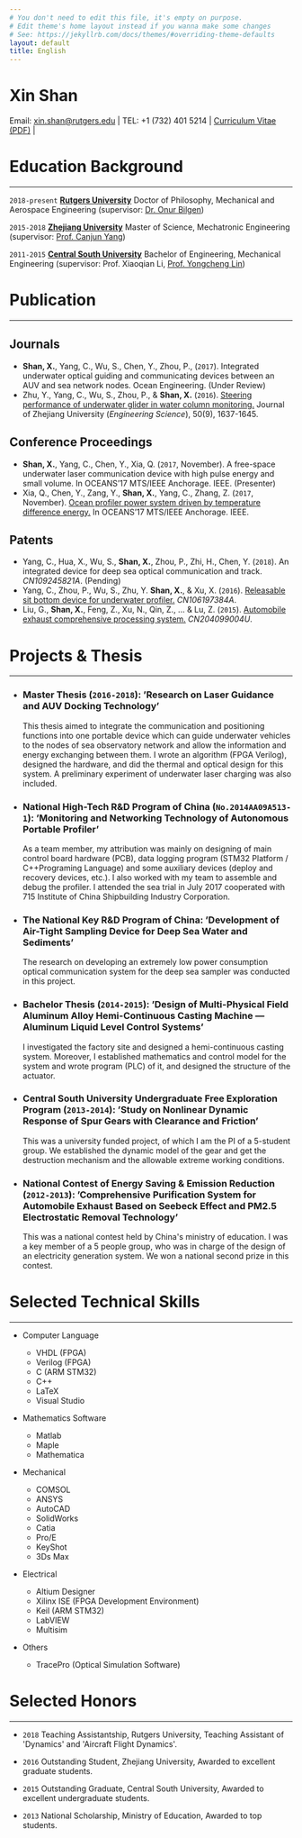 ```yaml
---
# You don't need to edit this file, it's empty on purpose.
# Edit theme's home layout instead if you wanna make some changes
# See: https://jekyllrb.com/docs/themes/#overriding-theme-defaults
layout: default
title: English
---
```


# Xin Shan

Email: xin.shan@rutgers.edu | TEL: +1 (732) 401 5214 | <i class="fa fa-github"></i> <a href="https://github.com/Xin-Shan/Curriculum-Vitae/blob/master/Curriculum-Vitae.pdf">Curriculum Vitae (PDF)</a> |

# Education Background
---

`2018-present`
[__Rutgers University__](https://www.rutgers.edu) Doctor of Philosophy, Mechanical and Aerospace Engineering (supervisor: [Dr. Onur Bilgen](https://mae.rutgers.edu/onur-bilgen))

`2015-2018`
[__Zhejiang University__](http://www.zju.edu.cn/english/) Master of Science, Mechatronic Engineering (supervisor: [Prof. Canjun Yang](http://sklofp.zju.edu.cn/SKL/en/index.php?a=shows&catid=13&id=32))

`2011-2015`
[__Central South University__](http://en.csu.edu.cn) Bachelor of Engineering, Mechanical Engineering (supervisor: Prof. Xiaoqian Li, [Prof. Yongcheng Lin](https://scholar.google.com/citations?user=rAOphk4AAAAJ&hl=en))

# Publication
---

## Journals

+ **Shan, X.**, Yang, C., Wu, S., Chen, Y., Zhou, P., (`2017`). Integrated underwater optical guiding and communicating devices between an AUV and sea network nodes. Ocean Engineering. (Under Review)
+ Zhu, Y., Yang, C., Wu, S., Zhou, P., & **Shan, X.** (`2016`). [Steering performance of underwater glider in water column monitoring.](http://www.zjujournals.com/eng/EN/Y2016/V50/I9/1637) Journal of Zhejiang University (*Engineering Science*), 50(9), 1637-1645.

## Conference Proceedings

+ **Shan, X.**, Yang, C., Chen, Y., Xia, Q. (`2017`, November). A free-space underwater laser communication
device with high pulse energy and small volume. In OCEANS’17 MTS/IEEE Anchorage. IEEE.
(Presenter)
+ Xia, Q., Chen, Y., Zang, Y., **Shan, X.**, Yang, C., Zhang, Z. (`2017`, November). [Ocean profiler power system driven by temperature difference energy.](http://ieeexplore.ieee.org/abstract/document/8232156/?reload=true) In OCEANS’17 MTS/IEEE Anchorage. IEEE.

## Patents

+ Yang, C., Hua, X., Wu, S., **Shan, X.**, Zhou, P., Zhi, H., Chen, Y. (`2018`). An integrated device for deep sea optical communication and track. *CN109245821A*. (Pending)
+ Yang, C., Zhou, P., Wu, S., Zhu, Y. **Shan, X.**, & Xu, X. (`2016`). [Releasable sit bottom device for underwater profiler.](https://worldwide.espacenet.com/publicationDetails/biblio?CC=CN&NR=106197384A&KC=A&FT=D) *CN106197384A*.
+ Liu, G., **Shan, X.**, Feng, Z., Xu, N., Qin, Z., ... & Lu, Z. (`2015`). [Automobile exhaust comprehensive processing system.](https://worldwide.espacenet.com/publicationDetails/biblio?CC=CN&NR=204099004U&KC=U&FT=D) *CN204099004U*.


# Projects & Thesis
---

+ ### Master Thesis (`2016-2018`): ’Research on Laser Guidance and AUV Docking Technology’

    This thesis aimed to integrate the communication and positioning functions into one portable device which can guide underwater vehicles to the nodes of sea observatory network and allow the information and energy exchanging between them. I wrote an algorithm (FPGA Verilog), designed the hardware, and did the thermal and optical design for this system. A preliminary experiment of underwater laser charging was also included.

+ ### National High-Tech R&D Program of China (`No.2014AA09A513-1`): ’Monitoring and Networking Technology of Autonomous Portable Profiler’

    As a team member, my attribution was mainly on designing of main control board hardware (PCB), data logging program (STM32 Platform / C++Programing Language) and some auxiliary devices (deploy and recovery devices, etc.). I also worked with my team to assemble and debug the profiler. I attended the sea trial in July 2017 cooperated with 715 Institute of China Shipbuilding Industry Corporation.

+ ### The National Key R&D Program of China: ’Development of Air-Tight Sampling Device for Deep Sea Water and Sediments’

    The research on developing an extremely low power consumption optical communication system for the deep sea sampler was conducted in this project.

+ ### Bachelor Thesis (`2014-2015`): ’Design of Multi-Physical Field Aluminum Alloy Hemi-Continuous Casting Machine — Aluminum Liquid Level Control Systems’

    I investigated the factory site and designed a hemi-continuous casting system. Moreover, I established mathematics and control model for the system and wrote program (PLC) of it, and designed the structure of the actuator.

+ ### Central South University Undergraduate Free Exploration Program (`2013-2014`): ’Study on Nonlinear Dynamic Response of Spur Gears with Clearance and Friction’

    This was a university funded project, of which I am the PI of a 5-student group. We established the dynamic model of the gear and get the destruction mechanism and the allowable extreme working conditions.

+ ### National Contest of Energy Saving & Emission Reduction (`2012-2013`): ’Comprehensive Purification System for Automobile Exhaust Based on Seebeck Effect and PM2.5 Electrostatic Removal Technology’

    This was a national contest held by China's ministry of education. I was a key member of a 5 people group, who was in charge of the design of an electricity generation system. We won a national second prize in this contest.

# Selected Technical Skills
---
+ Computer Language
    * VHDL (FPGA)
    * Verilog (FPGA)
    * C (ARM STM32)
    * C++
    * LaTeX
    * Visual Studio

+ Mathematics Software
    * Matlab
    * Maple
    * Mathematica

+ Mechanical
    * COMSOL
    * ANSYS
    * AutoCAD
    * SolidWorks
    * Catia
    * Pro/E
    * KeyShot
    * 3Ds Max

+ Electrical
    * Altium Designer
    * Xilinx ISE (FPGA Development Environment)
    * Keil (ARM STM32)
    * LabVIEW
    * Multisim

+ Others
    * TracePro (Optical Simulation Software)

# Selected Honors
---

+ `2018` Teaching Assistantship, Rutgers University, Teaching Assistant of 'Dynamics' and 'Aircraft Flight Dynamics'.

+ `2016` Outstanding Student, Zhejiang University, Awarded to excellent graduate students.

+ `2015` Outstanding Graduate, Central South University, Awarded to excellent undergraduate students.

+ `2013` National Scholarship, Ministry of Education, Awarded to top students.